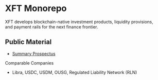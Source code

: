 # XFT Monorepo
XFT develops blockchain-native investment products, liquidity provisions, and payment rails for the next finance frontier.

## Public Material
- [Summary Prospectus](https://xft-summary-prospectus.netlify.app/)


Comparable Companies
- Libra, USDC, USDM, OUSG, Regulated Liability Network (RLN)
